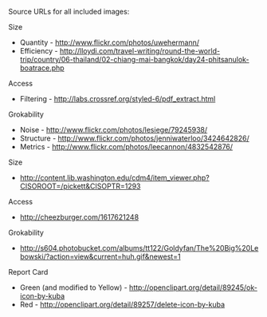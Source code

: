 Source URLs for all included images:

Size

* Quantity - <http://www.flickr.com/photos/uwehermann/>
* Efficiency - <http://lloydi.com/travel-writing/round-the-world-trip/country/06-thailand/02-chiang-mai-bangkok/day24-phitsanulok-boatrace.php>

Access

* Filtering - <http://labs.crossref.org/styled-6/pdf_extract.html>

Grokability

* Noise - <http://www.flickr.com/photos/lesiege/79245938/>
* Structure - <http://www.flickr.com/photos/jenniwaterloo/3424642826/>
* Metrics - <http://www.flickr.com/photos/leecannon/4832542876/>

Size

* <http://content.lib.washington.edu/cdm4/item_viewer.php?CISOROOT=/pickett&CISOPTR=1293>

Access

* <http://cheezburger.com/1617621248>

Grokability

* <http://s604.photobucket.com/albums/tt122/Goldyfan/The%20Big%20Lebowski/?action=view&current=huh.gif&newest=1>

Report Card

* Green (and modified to Yellow) - <http://openclipart.org/detail/89245/ok-icon-by-kuba>
* Red - <http://openclipart.org/detail/89257/delete-icon-by-kuba>
